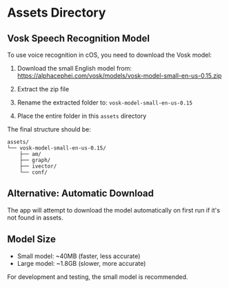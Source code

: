 # Assets Directory

## Vosk Speech Recognition Model

To use voice recognition in cOS, you need to download the Vosk model:

1. Download the small English model from:
   https://alphacephei.com/vosk/models/vosk-model-small-en-us-0.15.zip

2. Extract the zip file

3. Rename the extracted folder to: `vosk-model-small-en-us-0.15`

4. Place the entire folder in this `assets` directory

The final structure should be:
```
assets/
└── vosk-model-small-en-us-0.15/
    ├── am/
    ├── graph/
    ├── ivector/
    └── conf/
```

## Alternative: Automatic Download

The app will attempt to download the model automatically on first run if it's not found in assets.

## Model Size

- Small model: ~40MB (faster, less accurate)
- Large model: ~1.8GB (slower, more accurate)

For development and testing, the small model is recommended.
